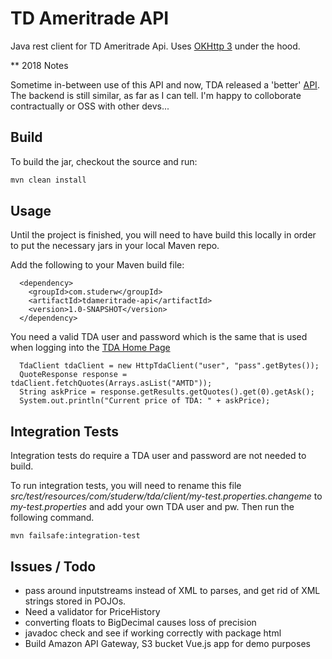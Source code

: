 # TD Ameritrade API
Java rest client for TD Ameritrade Api. Uses [OKHttp 3](https://github.com/square/okhttp) under the hood.

** 2018 Notes

Sometime in-between use of this API and now, TDA released a 'better' [API](https://developer.tdameritrade.com/). The backend is still similar, as far as I can tell. I'm happy to colloborate contractually or OSS with other devs...

## Build

To build the jar, checkout the source and run:

```bash
mvn clean install
```

## Usage
Until the project is finished, you will need to have build this locally in order to put the necessary jars in your local Maven repo.

Add the following to your Maven build file:

```
  <dependency>
    <groupId>com.studerw</groupId>
    <artifactId>tdameritrade-api</artifactId>
    <version>1.0-SNAPSHOT</version>
  </dependency>
```

You need a valid TDA user and password which is the same that is used when logging into the [TDA Home Page](https://www.tdameritrade.com/home.page)

```
  TdaClient tdaClient = new HttpTdaClient("user", "pass".getBytes());
  QuoteResponse response = tdaClient.fetchQuotes(Arrays.asList("AMTD"));
  String askPrice = response.getResults.getQuotes().get(0).getAsk();
  System.out.println("Current price of TDA: " + askPrice);
```


## Integration Tests
Integration tests do require a TDA user and password are not needed to build.

To run integration tests, you will need to rename this file *src/test/resources/com/studerw/tda/client/my-test.properties.changeme* to *my-test.properties* and add your own TDA user and pw.
Then run the following command.

```
mvn failsafe:integration-test
```

## Issues / Todo
* pass around inputstreams instead of XML to parses, and get rid of XML strings stored in POJOs. 
* Need a validator for PriceHistory
* converting floats to BigDecimal causes loss of precision
* javadoc check and see if working correctly with package html
* Build Amazon API Gateway, S3 bucket Vue.js app for demo purposes
